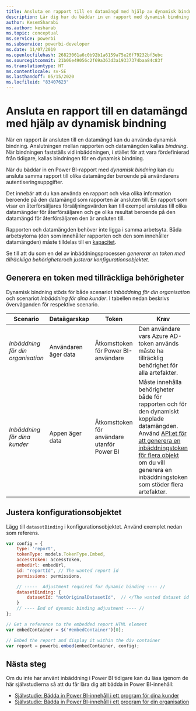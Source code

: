 ```yaml
---
title: Ansluta en rapport till en datamängd med hjälp av dynamisk bindning
description: Lär dig hur du bäddar in en rapport med dynamisk bindning.
author: KesemSharabi
ms.author: kesharab
ms.topic: conceptual
ms.service: powerbi
ms.subservice: powerbi-developer
ms.date: 11/07/2019
ms.openlocfilehash: 26823061a6c0b92b1a6159a75e26f79232bf3ebc
ms.sourcegitcommit: 21b06e49056c2f69a363d3a19337374baa84c83f
ms.translationtype: HT
ms.contentlocale: sv-SE
ms.lasthandoff: 05/15/2020
ms.locfileid: "83407623"
---
```

# <a name="connect-a-report-to-a-dataset-using-dynamic-binding"></a>Ansluta en rapport till en datamängd med hjälp av dynamisk bindning 

När en rapport är ansluten till en datamängd kan du använda dynamisk bindning. Anslutningen mellan rapporten och datamängden kallas *bindning*. När bindningen fastställs vid inbäddningen, i stället för att vara fördefinierad från tidigare, kallas bindningen för en dynamisk bindning.

När du bäddar in en Power BI-rapport med *dynamisk bindning* kan du ansluta samma rapport till olika datamängder beroende på användarens autentiseringsuppgifter.

Det innebär att du kan använda en rapport och visa olika information beroende på den datamängd som rapporten är ansluten till. En rapport som visar en återförsäljares försäljningsvärden kan till exempel anslutas till olika datamängder för återförsäljaren och ge olika resultat beroende på den datamängd för återförsäljaren den är ansluten till.

Rapporten och datamängden behöver inte ligga i samma arbetsyta. Båda arbetsytorna (den som innehåller rapporten och den som innehåller datamängden) måste tilldelas till en [kapacitet](azure-pbie-create-capacity.md).

Se till att du som en del av inbäddningsprocessen *genererar en token med tillräckliga behörigheter*och *justerar konfigurationsobjektet*.

## <a name="generating-a-token-with-sufficient-permissions"></a>Generera en token med tillräckliga behörigheter

Dynamisk bindning stöds för både scenariot *Inbäddning för din organisation* och scenariot *Inbäddning för dina kunder*. I tabellen nedan beskrivs överväganden för respektive scenario.

|Scenario  |Dataägarskap  |Token  |Krav  |
|---------|---------|---------|---------|
|*Inbäddning för din organisation*    |Användaren äger data         |Åtkomsttoken för Power BI-användare         |Den användare vars Azure AD-token används måste ha tillräcklig behörighet för alla artefakter.         |
|*Inbäddning för dina kunder*     |Appen äger data         |Åtkomsttoken för användare utanför Power BI         |Måste innehålla behörigheter både för rapporten och för den dynamiskt kopplade datamängden. Använd [API:et för att generera en inbäddningstoken för flera objekt](embed-sample-for-customers.md#multiEmbedToken) om du vill generera en inbäddningstoken som stöder flera artefakter.         |

## <a name="adjusting-the-config-object"></a>Justera konfigurationsobjektet
Lägg till `datasetBinding` i konfigurationsobjektet. Använd exemplet nedan som referens.

```javascript
var config = {
    type: 'report',
    tokenType: models.TokenType.Embed,
    accessToken: accessToken,
    embedUrl: embedUrl,
    id: "reportId", // The wanted report id
    permissions: permissions,

    // -----  Adjustment required for dynamic binding ---- //
    datasetBinding: {
        datasetId: "notOriginalDatasetId",  // </The wanted dataset id
    }
    // ---- End of dynamic binding adjustment ---- //
};

// Get a reference to the embedded report HTML element
var embedContainer = $('#embedContainer')[0];

// Embed the report and display it within the div container
var report = powerbi.embed(embedContainer, config);
```

## <a name="next-steps"></a>Nästa steg

Om du inte har använt inbäddning i Power BI tidigare kan du läsa igenom de här självstudierna så att du får lära dig att bädda in Power BI-innehåll:
* [Självstudie: Bädda in Power BI-innehåll i ett program för dina kunder](embed-sample-for-customers.md)
* [Självstudie: Bädda in Power BI-innehåll i ett program för din organisation](embed-sample-for-your-organization.md)